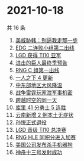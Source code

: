 # 2021-10-18

共 16 条

<!-- BEGIN -->
<!-- 最后更新时间 Mon Oct 18 2021 08:48:12 GMT+0800 (China Standard Time) -->

1. [美威胁韩：别逼我走那一步](https://www.zhihu.com/search?q=美国威胁韩国)
1. [EDG 二连败小组第二出线](https://www.zhihu.com/search?q=EDG)
1. [LGD 获得 TI10 亚军](https://www.zhihu.com/search?q=LGD)
1. [进击的巨人最终季预告](https://www.zhihu.com/search?q=进击的巨人)
1. [RNG C 组第一出线](https://www.zhihu.com/search?q=RNG)
1. [一人之下 4 更新](https://www.zhihu.com/search?q=一人之下4)
1. [中东部地区大风降温](https://www.zhihu.com/search?q=降温)
1. [战争雷霆玩家泄军事机密](https://www.zhihu.com/search?q=战争雷霆)
1. [跨越时空的同一天](https://www.zhihu.com/search?q=神舟十三号发射)
1. [库里 41 分勇士 5 连胜](https://www.zhihu.com/search?q=库里)
1. [云南新增 2 例本土无症状](https://www.zhihu.com/search?q=云南疫情)
1. [孙悦正式退役](https://www.zhihu.com/search?q=孙悦)
1. [LGD 晋级 TI10 总决赛](https://www.zhihu.com/search?q=LGD)
1. [RNG HLE 同积分进入加赛](https://www.zhihu.com/search?q=RNG)
1. [美国公司发布杀手机器狗](https://www.zhihu.com/search?q=杀手机器狗)
1. [神舟十三号发射成功](https://www.zhihu.com/search?q=神舟十三号)

<!-- END -->
